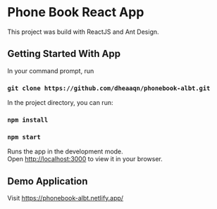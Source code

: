 # Phone Book React App

This project was build with ReactJS and Ant Design.

## Getting Started With App

In your command prompt, run 
### `git clone https://github.com/dheaaqn/phonebook-albt.git`

In the project directory, you can run:
### `npm install`
### `npm start`

Runs the app in the development mode.\
Open [http://localhost:3000](http://localhost:3000) to view it in your browser.

## Demo Application

Visit https://phonebook-albt.netlify.app/
